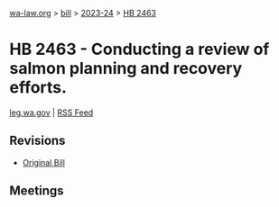 [wa-law.org](/) > [bill](/bill/) > [2023-24](/bill/2023-24/) > [HB 2463](/bill/2023-24/hb/2463/)

# HB 2463 - Conducting a review of salmon planning and recovery efforts.
[leg.wa.gov](https://app.leg.wa.gov/billsummary?BillNumber=2463&Year=2023&Initiative=false) | [RSS Feed](./rss.xml)

## Revisions
* [Original Bill](1/)

## Meetings